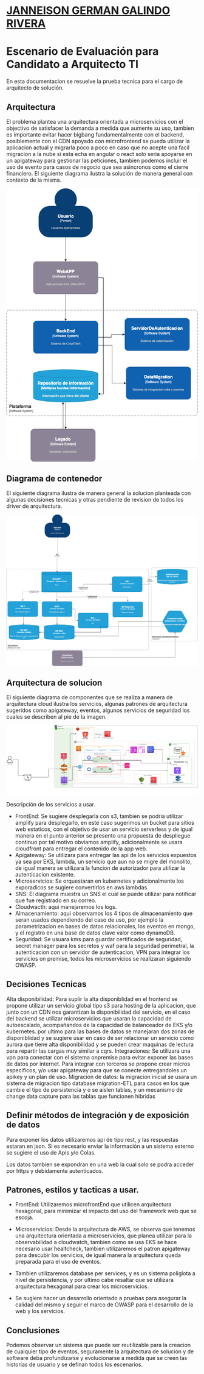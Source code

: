 # <a href="https://github.com/janneison">JANNEISON GERMAN GALINDO RIVERA</a>

# Escenario de Evaluación para Candidato a Arquitecto TI
En esta documentacion se resuelve la prueba tecnica para el cargo de arquitecto de solución.

## Arquitectura

El problema plantea una arquitectura orientada a microservicios con el objectivo de satisfacer la demanda a medida que aumente su uso, tambien es importante evitar hacer bigbang fundamentalmente con  el backend, posiblemente con el CDN apoyado con microfrontend se pueda utilizar la aplicacion actual y migrarla poco a poco en caso que no acepte una facil migracion a la nube si esta echa en angular o react solo seria apoyarse en un apigateway para gestionar las peticiones, tambien podemos incluir el uso de evento para casos de negocio que sea asincronos como el cierre financiero. El siguiente diagrama ilustra la solución de manera general con contexto de la misma.


![](img/xm-context.png)

## Diagrama de contenedor

El siguiente diagrama ilustra de manera general la solucion planteada con algunas decisiones tecnicas y otras pendiente de revision de todos los driver de arquitectura.

![](img/xm-Contenedor.png)

## Arquitectura de solucion

El siguiente diagrama de componentes que se realiza a manera de arquitectura cloud ilustra los servicios, algunas patrones de arquitectura sugeridos como apigateway, eventos, algunos servicios de seguridad los cuales se describen al pie de la imagen.


![](img/solution-xm-test.png)


Descripción de los servicios a usar.

- FrontEnd: Se sugiere desplegarla con s3, tambien se podria utilizar amplify para desplegarlo, en este caso sugerimos un bucket para sitios web estaticos, con el objetivo de usar un servicio serverless y de igual manera en el punto anterior se presento una propuesta de despliegue continuo por tal motivo obviamos amplify, adicionalmente se usara cloudfront para entregar el contenido de la app web.
- Apigateway: Se utilizara para entregar las api de los servicios expuestos ya sea por EKS, lambda, un servicio que aun no se migre del monolito, de igual manera se utilizara la funcion de autorizador para utilizar la autenticacion existente.
- Microservicios: Se orquestaran en kubernetes y adicionalmente los exporadicos se sugiere convertirlos en aws lambdas.
- SNS: El diagrama muestra un SNS el cual se puede utilizar para notificar que fue registrado en su correo.
- Cloudwacth: aqui manejaremos los logs.
- Almacenamiento: aqui observamos los 4 tipos de almacenamiento que seran usados dependiendo del caso de uso, por ejemplo la parametrizacion en bases de datos relacionales, los eventos en mongo, y el registro en una base de datos clave valor como dynamoDB.
- Seguridad: Se usuara kms para guardar certificados de seguridad, secret manager para los secretos y waf para la seguridad perimetral, la autenticacion con un servidor de autenticacion, VPN para integrar los servicios on premise, todos los microservicios se realizaran siguiendo OWASP.

## Decisiones Tecnicas

Alta disponibilidad:
Para suplir la alta disponiblidad en el frontend se propone utilizar un servicio global tipo s3 para hosting de la aplicacion, que junto con un CDN nos garantizan la disponibilidad del servicio, en el caso del backend se utilizar microservicios que usaran la capacidad de autoescalado, acompañandos de la capacidad de balanceador de EKS y/o kubernetes. por ultimo para las bases de datos se manejaran dos zonas de disponiblidad y se sugiere usar en caso de ser relacionar un servicio como aurora que tiene alta disponibilidad y se pueden crear maquinas de lectura para repartir las cargas muy similar a cqrs.
Integraciones:
Se utilizara una vpn para conectar con el sistema onpremise para evitar exponer las bases de datos por internet.
Para integrar con terceros se propone crear micros especificos, y/o usar apigateway para que se conecte entregandoles un apikey y un plan de uso.
Migración de datos:
la migracion inicial se usara un sistema de migracion tipo database migration-ETL para casos en los que cambie el tipo de persistencia y o se aislen tablas, y un mecanismo de change data capture para las tablas que funcionen hibridas


## Definir métodos de integración y de exposición de datos

Para exponer los datos utilizaremos api de tipo rest, y las respuestas estaran en json. Si es necesario enviar la información a un sistema externo se sugiere el uso de Apis y/o Colas. 

Los datos tambien se expondran en una web la cual solo se podra acceder por https y debidamente autenticados.


## Patrones, estilos y tacticas a usar.

- FrontEnd: Utilizaremos microfrontEnd que utilicen arquitectura hexagonal, para minimizar el impacto del uso del framework web que se escoja.

- Microservicios: Desde la arquitectura de AWS, se observa que tenemos una arquitectura orientada a microservicios, que planea utilizar para la observabilidad a cloudwatch, tambien como se usa EKS se hace necesario usar healtcheck, tambien utilizaremos el patron apigateway para descubir los servicios, de igual manera la arquitectura queda preparada para el uso de eventos.

- Tambien utilizaremos database per services, y es un sistema poliglota a nivel de persistencia, y por ultimo cabe resaltar que se utilizara arquitectura hexagonal para crear los microservicios.

- Se sugiere hacer un desarrollo orientado a pruebas para asegurar la calidad del mismo y seguir el marco de OWASP para el desarrollo de la web y los servicios.

## Conclusiones

Podemos observar un sistema que puede ser reutilizable para la creacion de cualquier tipo de eventos, seguramente la arquitectura  de solución y de software deba profundizarse y evolucionarse a medida que  se creen las historias de usuario y se definan todos los escenarios.


